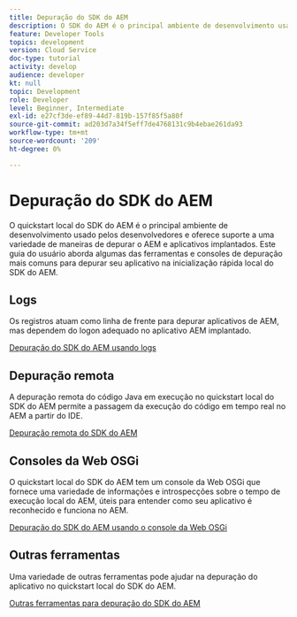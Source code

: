 ```yaml
---
title: Depuração do SDK do AEM
description: O SDK do AEM é o principal ambiente de desenvolvimento usado pelos desenvolvedores e oferece suporte a uma variedade de maneiras de depurar o AEM e aplicativos implantados.
feature: Developer Tools
topics: development
version: Cloud Service
doc-type: tutorial
activity: develop
audience: developer
kt: null
topic: Development
role: Developer
level: Beginner, Intermediate
exl-id: e27cf3de-ef89-44d7-819b-157f85f5a80f
source-git-commit: ad203d7a34f5eff7de4768131c9b4ebae261da93
workflow-type: tm+mt
source-wordcount: '209'
ht-degree: 0%

---
```


# Depuração do SDK do AEM

O quickstart local do SDK do AEM é o principal ambiente de desenvolvimento usado pelos desenvolvedores e oferece suporte a uma variedade de maneiras de depurar o AEM e aplicativos implantados. Este guia do usuário aborda algumas das ferramentas e consoles de depuração mais comuns para depurar seu aplicativo na inicialização rápida local do SDK do AEM.

## Logs

Os registros atuam como linha de frente para depurar aplicativos de AEM, mas dependem do logon adequado no aplicativo AEM implantado.

[Depuração do SDK do AEM usando logs](./logs.md)

## Depuração remota

A depuração remota do código Java em execução no quickstart local do SDK do AEM permite a passagem da execução do código em tempo real no AEM a partir do IDE.

[Depuração remota do SDK do AEM](./remote-debugging.md)

## Consoles da Web OSGi

O quickstart local do SDK do AEM tem um console da Web OSGi que fornece uma variedade de informações e introspecções sobre o tempo de execução local do AEM, úteis para entender como seu aplicativo é reconhecido e funciona no AEM.

[Depuração do SDK do AEM usando o console da Web OSGi](./osgi-web-consoles.md)

## Outras ferramentas

Uma variedade de outras ferramentas pode ajudar na depuração do aplicativo no quickstart local do SDK do AEM.

[Outras ferramentas para depuração do SDK do AEM](./other-tools.md)

